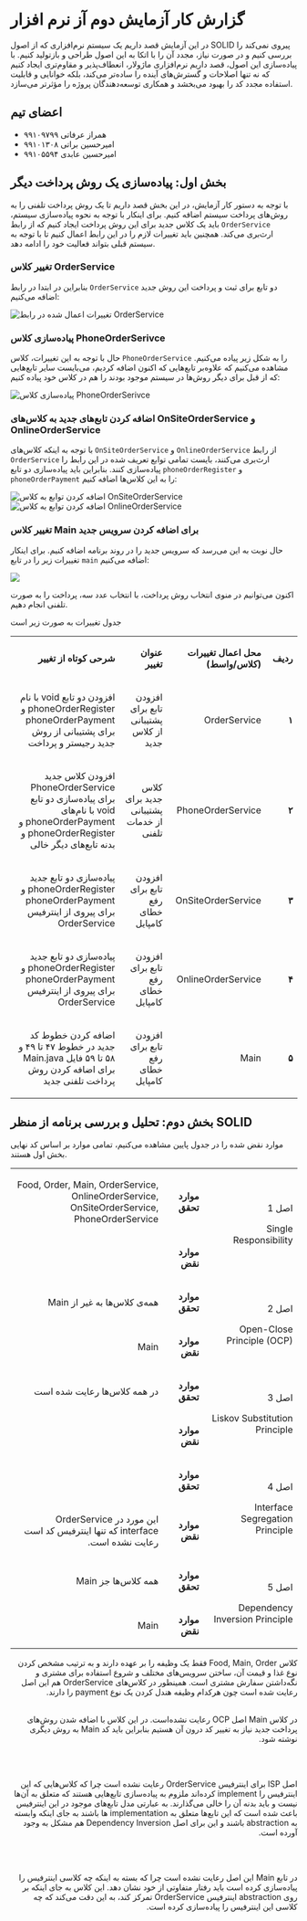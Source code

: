 # گزارش کار آزمایش دوم آز نرم افزار
در این آزمایش قصد داریم یک سیستم نرم‌افزاری که از اصول SOLID پیروی نمی‌کند را بررسی کنیم و در صورت نیاز، مجدد آن را با اتکا به این اصول طراحی و بازتولید کنیم. با پیاده‌سازی این اصول، قصد داریم نرم‌افزاری ماژولار، انعطاف‌پذیر و مقاوم‌تری ایجاد کنیم که نه تنها اصلاحات و گسترش‌های آینده را ساده‌تر می‌کند، بلکه خوانایی و قابلیت استفاده مجدد کد را بهبود می‌بخشد و همکاری توسعه‌دهندگان پروژه را مؤثرتر می‌سازد.
## اعضای تیم
- همراز عرفاتی ۹۹۱۰۹۷۹۹
- امیرحسین براتی ۹۹۱۰۱۳۰۸
- امیرحسین عابدی ۹۹۱۰۵۵۹۴
## بخش اول: پیاده‌سازی یک روش پرداخت دیگر
با توجه به دستور کار آزمایش، در این بخش قصد داریم تا یک روش پرداخت تلفنی را به روش‌های پرداخت سیستم اضافه کنیم. برای اینکار با توجه به نحوه پیاده‌سازی سیستم، باید یک کلاس جدید برای این روش پرداخت ایجاد کنیم که از رابط `OrderService` ارث‌بری می‌کند. همچنین باید تغییرات لازم را در این رابط اعمال کنیم تا با توجه به سیستم قبلی بتواند فعالیت خود را ادامه دهد.

### تغییر کلاس OrderService
بنابراین در ابتدا در رابط `OrderService` دو تابع برای ثبت و پرداخت این روش جدید اضافه می‌کنیم:

![تغییرات اعمال شده در رابط OrderService](./resources/1-1.png)

### پیاده‌سازی کلاس PhoneOrderSerivce

حال با توجه به این تغییرات، کلاس `PhoneOrderService` را به شکل زیر پیاده می‌کنیم. مشاهده می‌کنیم که علاوه‌بر تابع‌هایی که اکنون اضافه کردیم، می‌بایست سایر تابع‌هایی که از قبل برای دیگر روش‌ها در سیستم موجود بودند را هم در کلاس  خود پیاده کنیم:

![پیاده‌سازی کلاس PhoneOrderSerivce](./resources/1-2.png)

### اضافه کردن تابع‌های جدید به کلاس‌های OnSiteOrderService و OnlineOrderService

با توجه به اینکه کلاس‌های `OnSiteOrderService` و `OnlineOrderService` از رابط `OrderService` ارث‌بری می‌کنند، بایست تمامی توابع تعریف شده در این رابط را پیاده‌سازی کنند. بنابراین باید پیاده‌سازی دو تابع `phoneOrderRegister` و `phoneOrderPayment` را به این کلاس‌ها اضافه کنیم:

![اضافه کردن توابع به کلاس OnSiteOrderService](./resources/1-3.png)
![اضافه کردن توابع به کلاس OnlineOrderService](./resources/1-4.png)

### تغییر کلاس Main برای اضافه کردن سرویس جدید

حال نوبت به این می‌رسد که سرویس جدید را در روند برنامه اضافه کنیم. برای اینکار تغییرات زیر را در تابع `main` اضافه می‌کنیم:

![](./resources/1-5.png)

اکنون می‌توانیم در منوی انتخاب روش پرداخت، با انتخاب عدد سه، پرداخت را به صورت تلفنی انجام دهیم. 

جدول تغییرات به صورت زیر است

<table dir='rtl'>
<tbody>
<tr>
<td width="64">
<p><strong>ردیف</strong></p>
</td>
<td width="198">
<p><strong>محل اعمال تغییرات (کلاس/واسط)</strong></p>
</td>
<td width="141">
<p><strong>عنوان تغییر</strong></p>
</td>
<td width="292">
<p><strong>شرحی کوتاه از تغییر</strong></p>
</td>
</tr>
<tr>
<td width="64">
<p><strong>۱</strong></p>
</td>
<td width="198">
<p>OrderService</p>
</td>
<td width="141">
<p>افزودن تابع برای پشتیبانی از کلاس جدید</p>
</td>
<td width="292">
<p>افزودن دو تابع void با نام phoneOrderRegister و phoneOrderPayment برای پشتیبانی از روش جدید رجیستر و پرداخت</p>
</td>
</tr>

<tr>
<td width="64">
<p><strong>۲</strong></p>
</td>
<td width="198">
<p>PhoneOrderService</p>
</td>
<td width="141">
<p>کلاس جدید برای پشتیبانی از خدمات تلفنی</p>
</td>
<td width="292">
<p>افزودن کلاس جدید PhoneOrderService برای پیاده‌سازی دو تابع void با نام‌های phoneOrderPayment و phoneOrderRegister و بدنه‌ تابع‌های دیگر خالی</p>
</td>
</tr>

<tr>
<td width="64">
<p><strong>۳</strong></p>
</td>
<td width="198">
<p>OnSiteOrderService</p>
</td>
<td width="141">
<p>افزودن تابع برای رفع خطای کامپایل</p>
</td>
<td width="292">
<p>پیاده‌سازی دو تابع جدید phoneOrderRegister و phoneOrderPayment برای پیروی از اینترفیس OrderService</p>
</td>
</tr>

<tr>
<td width="64">
<p><strong>۴</strong></p>
</td>
<td width="198">
<p>OnlineOrderService</p>
</td>
<td width="141">
<p>افزودن تابع برای رفع خطای کامپایل</p>
</td>
<td width="292">
<p>پیاده‌سازی دو تابع جدید phoneOrderRegister و phoneOrderPayment برای پیروی از اینترفیس OrderService</p>
</td>
</tr>

<tr>
<td width="64">
<p><strong>۵</strong></p>
</td>
<td width="198">
<p>Main</p>
</td>
<td width="141">
<p>افزودن تابع برای رفع خطای کامپایل</p>
</td>
<td width="292">
<p>اضافه کردن خطوط کد جدید در خطوط ۴۷ تا ۴۹ و ۵۸ تا ۵۹ فایل Main.java برای اضافه کردن روش پرداخت تلفنی جدید</p>
</td>
</tr>

</tbody>
</table>

## بخش دوم: تحلیل و بررسی برنامه از منظر SOLID

موارد نقض شده را در جدول پایین مشاهده می‌کنیم، تمامی موارد بر اساس کد نهایی بخش اول هستند.

<table dir='rtl'>
<tbody>
<tr>
<td rowspan="2" width="240">
<p>اصل 1</p>
<p>Single Responsibility</p>
</td>
<td width="95">
<p><strong>موارد تحقق</strong></p>
</td>
<td width="454">
<p>Food, Order, Main, OrderService, OnlineOrderService, OnSiteOrderService, PhoneOrderService</p>
</td>
</tr>
<tr>
<td>
<p><strong>موارد نقض</strong></p>
</td>
<td>
<p></p>
</td>
</tr>
<tr>
<td rowspan="2">
<p>اصل 2</p>
<p>Open-Close Principle (OCP)</p>
</td>
<td>
<p><strong>موارد تحقق</strong></p>
</td>
<td>
<p>همه‌ی کلاس‌ها به غیر از Main</p>
</td>
</tr>
<tr>
<td>
<p><strong>موارد نقض</strong></p>
</td>
<td>
<p>Main</p>
</td>
</tr>
<tr>
<td rowspan="2">
<p>اصل 3</p>
<p>Liskov Substitution Principle</p>
</td>
<td>
<p><strong>موارد تحقق</strong></p>
</td>
<td>
<p>در همه کلاس‌ها رعایت شده است</p>
</td>
</tr>
<tr>
<td>
<p><strong>موارد نقض</strong></p>
</td>
<td>
<p>&nbsp;</p>
</td>
</tr>
<tr>
<td rowspan="2">
<p>اصل 4</p>
<p>Interface Segregation Principle</p>
</td>
<td>
<p><strong>موارد تحقق</strong></p>
</td>
<td>
<p></p>
</td>
</tr>
<tr>
<td>
<p><strong>موارد نقض</strong></p>
</td>
<td>
<p>این مورد در OrderService interface که تنها اینترفیس کد است رعایت نشده است.</p>
</td>
</tr>
<tr>
<td rowspan="2">
<p>اصل 5</p>
<p>Dependency Inversion Principle</p>
</td>
<td>
<p><strong>موارد تحقق</strong></p>
</td>
<td>
<p>همه کلاس‌ها جز Main</p>
</td>
</tr>
<tr>
<td>
<p><strong>موارد نقض</strong></p>
</td>
<td>
<p>Main</p>
</td>
</tr>
</tbody>
</table>

<div dir="rtl">
کلاس Food, Main, Order فقط یک وظیفه را بر عهده دارند و به ترتیب مشخص کردن نوع غذا و قیمت آن، ساختن سرویس‌های مختلف و شروع استفاده برای مشتری و نگه‌داشتن سفارش مشتری است. همینطور در کلاس‌های OrderService هم این اصل رعایت شده است چون هرکدام وظیفه هندل کردن یک نوع payment را دارند.

</br>
</br>

در کلاس Main اصل OCP رعایت نشده‌است. در این کلاس با اضافه شدن روش‌های پرداخت جدید نیاز به تغییر کد درون آن هستیم بنابراین باید کد Main به روش دیگری نوشته شود.

</br>
</br>

اصل ISP برای اینترفیس OrderService رعایت نشده است چرا که کلاس‌هایی که این اینترفیس را implement کرده‌اند ملزوم به پیاده‌سازی تابع‌هایی هستند که متعلق به آن‌ها نیست و باید بدنه آن را خالی می‌گذارند. به عبارتی مدل تابع‌های موجود در این اینترفیس باعث شده است که این تابع‌ها متعلق به implementation ها باشند به جای اینکه وابسته به abstraction باشند و این برای اصل Dependency Inversion هم مشکل به وجود آورده است.

</br>
</br>

در تابع Main این اصل رعایت نشده است چرا که بسته به اینکه چه کلاسی اینترفیس را پیاده‌سازی کرده است باید رفتار متفاوتی از خود نشان دهد. این کلاس به جای اینکه بر روی abstraction اینترفیس OrderService تمرکز کند، به این دقت می‌کند که چه کلاسی این اینترفیس را پیاده‌سازی کرده است.
</div>
